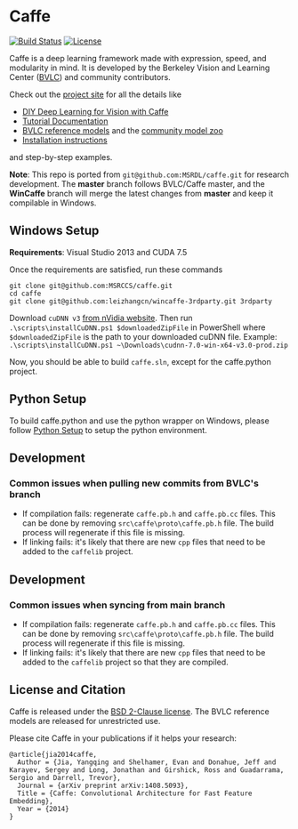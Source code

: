 # Caffe

[![Build Status](https://travis-ci.org/BVLC/caffe.svg?branch=master)](https://travis-ci.org/BVLC/caffe)
[![License](https://img.shields.io/badge/license-BSD-blue.svg)](LICENSE)

Caffe is a deep learning framework made with expression, speed, and modularity in mind.
It is developed by the Berkeley Vision and Learning Center ([BVLC](http://bvlc.eecs.berkeley.edu)) and community contributors.

Check out the [project site](http://caffe.berkeleyvision.org) for all the details like

- [DIY Deep Learning for Vision with Caffe](https://docs.google.com/presentation/d/1UeKXVgRvvxg9OUdh_UiC5G71UMscNPlvArsWER41PsU/edit#slide=id.p)
- [Tutorial Documentation](http://caffe.berkeleyvision.org/tutorial/)
- [BVLC reference models](http://caffe.berkeleyvision.org/model_zoo.html) and the [community model zoo](https://github.com/BVLC/caffe/wiki/Model-Zoo)
- [Installation instructions](http://caffe.berkeleyvision.org/installation.html)

and step-by-step examples.

**Note**: This repo is ported from `git@github.com:MSRDL/caffe.git` for research development. The **master** branch follows BVLC/Caffe master, and the **WinCaffe** branch will merge the latest changes from **master** and keep it compilable in Windows.

## Windows Setup
**Requirements**: Visual Studio 2013 and CUDA 7.5

Once the requirements are satisfied, run these commands
```
git clone git@github.com:MSRCCS/caffe.git
cd caffe
git clone git@github.com:leizhangcn/wincaffe-3rdparty.git 3rdparty
```

Download `cuDNN v3` [from nVidia website](https://developer.nvidia.com/cudnn). Then run `.\scripts\installCuDNN.ps1 $downloadedZipFile` in PowerShell where `$downloadedZipFile` is the path to your downloaded cuDNN file. Example: `.\scripts\installCuDNN.ps1 ~\Downloads\cudnn-7.0-win-x64-v3.0-prod.zip`

Now, you should be able to build `caffe.sln`, except for the caffe.python project.

## Python Setup
To build caffe.python and use the python wrapper on Windows, please follow [Python Setup](python/SetupPython.md) to setup the python environment. 

## Development

### Common issues when pulling new commits from BVLC's branch
- If compilation fails: regenerate `caffe.pb.h` and `caffe.pb.cc` files. This can be done by removing `src\caffe\proto\caffe.pb.h` file. The build process will regenerate if this file is missing.
- If linking fails: it's likely that there are new `cpp` files that need to be added to the `caffelib` project.

## Development

### Common issues when syncing from main branch
- If compilation fails: regenerate `caffe.pb.h` and `caffe.pb.cc` files. This can be done by removing `src\caffe\proto\caffe.pb.h` file. The build process will regenerate if this file is missing.
- If linking fails: it's likely that there are new `cpp` files that need to be added to the `caffelib` project so that they are compiled.

## License and Citation

Caffe is released under the [BSD 2-Clause license](https://github.com/BVLC/caffe/blob/master/LICENSE).
The BVLC reference models are released for unrestricted use.

Please cite Caffe in your publications if it helps your research:

    @article{jia2014caffe,
      Author = {Jia, Yangqing and Shelhamer, Evan and Donahue, Jeff and Karayev, Sergey and Long, Jonathan and Girshick, Ross and Guadarrama, Sergio and Darrell, Trevor},
      Journal = {arXiv preprint arXiv:1408.5093},
      Title = {Caffe: Convolutional Architecture for Fast Feature Embedding},
      Year = {2014}
    }
